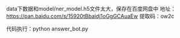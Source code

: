 
data下数据和model/ner_model.h5文件太大，保存在百度网盘中
地址：https://pan.baidu.com/s/15920tBbaidj1oGgGCAuaEw
提取码：ow2c

代码执行：python answer_bot.py
